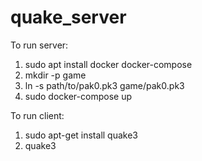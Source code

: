 # quake_server
To run server:
1. sudo apt install docker docker-compose
2. mkdir -p game
3. ln -s path/to/pak0.pk3 game/pak0.pk3
4. sudo docker-compose up

To run client:
1. sudo apt-get install quake3
2. quake3
